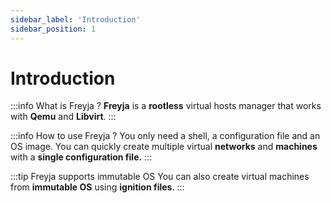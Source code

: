 ```yaml
---
sidebar_label: 'Introduction'
sidebar_position: 1
---
```


# Introduction

:::info What is Freyja ?
**Freyja** is a **rootless** virtual hosts manager that works with **Qemu** and **Libvirt**.
:::

:::info How to use Freyja ?
You only need a shell, a configuration file and an OS image.
You can quickly create multiple virtual **networks** and **machines** with a **single
configuration file.**
:::

:::tip Freyja supports immutable OS
You can also create virtual machines from **immutable OS** using **ignition files**.
:::